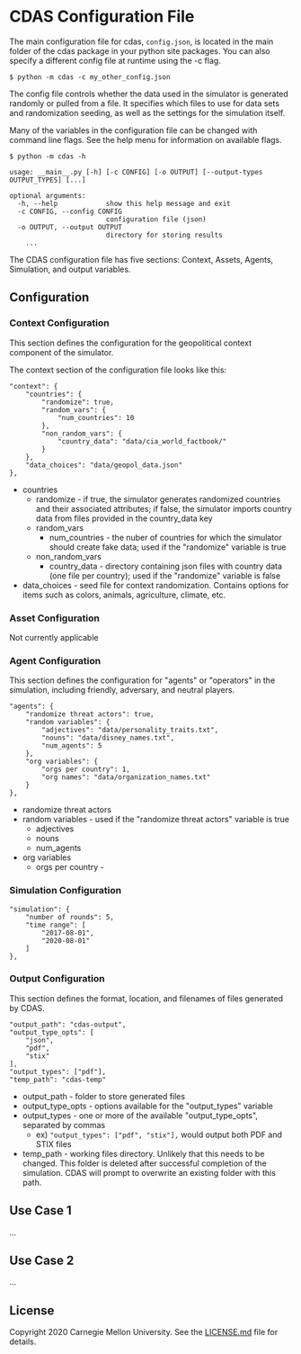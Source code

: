 # CDAS Configuration File

The main configuration file for cdas, ```config.json```, is located in the main folder of the cdas package in your python site packages. You can also specify a different config file at runtime using the -c flag.

```
$ python -m cdas -c my_other_config.json
```

The config file controls whether the data used in the simulator is generated randomly or pulled from a file. It specifies which files to use for data sets and randomization seeding, as well as the settings for the simulation itself. 

Many of the variables in the configuration file can be changed with command line flags. See the help menu for information on available flags.

```
$ python -m cdas -h

usage: __main__.py [-h] [-c CONFIG] [-o OUTPUT] [--output-types OUTPUT_TYPES] [...]

optional arguments:
  -h, --help            show this help message and exit
  -c CONFIG, --config CONFIG
                        configuration file (json)
  -o OUTPUT, --output OUTPUT
                        directory for storing results
    ...
```

The CDAS configuration file has five sections: Context, Assets, Agents, Simulation, and output variables. 

## Configuration

### Context Configuration

This section defines the configuration for the geopolitical context component of the simulator.

The context section of the configuration file looks like this:

```
"context": {
    "countries": {
        "randomize": true,
        "random_vars": {
            "num_countries": 10
        },
        "non_random_vars": {
            "country_data": "data/cia_world_factbook/"
        }
    },
    "data_choices": "data/geopol_data.json"
},
```

- countries
    - randomize - if true, the simulator generates randomized countries and their associated attributes; if false, the simulator imports country data from files provided in the country_data key
    - random_vars
        - num_countries - the nuber of countries for which the simulator should create fake data; used if the "randomize" variable is true
    - non_random_vars
        - country_data - directory containing json files with country data (one file per country); used if the "randomize" variable is false
- data_choices - seed file for context randomization. Contains options for items such as colors, animals, agriculture, climate, etc.

### Asset Configuration
<TODO> Not currently applicable

### Agent Configuration

This section defines the configuration for "agents" or "operators" in the simulation, including friendly, adversary, and neutral players. 

```
"agents": {
    "randomize threat actors": true,
    "random variables": {
        "adjectives": "data/personality_traits.txt",
        "nouns": "data/disney_names.txt",
        "num_agents": 5
    },
    "org variables": {
        "orgs per country": 1,
        "org names": "data/organization_names.txt"
    }
},
```

- randomize threat actors
- random variables - used if the "randomize threat actors" variable is true
    - adjectives
    - nouns
    - num_agents
- org variables
    - orgs per country - 

### Simulation Configuration


```    
"simulation": {
    "number of rounds": 5,
    "time range": [
        "2017-08-01",
        "2020-08-01"
    ]
},
```

### Output Configuration

This section defines the format, location, and filenames of files generated by CDAS.

```
"output_path": "cdas-output",
"output_type_opts": [
    "json",
    "pdf",
    "stix"
],
"output_types": ["pdf"],
"temp_path": "cdas-temp"
```

- output_path - folder to store generated files
- output_type_opts - options available for the "output_types" variable
- output_types - one or more of the available "output_type_opts", separated by commas
    - ex) ```"output_types": ["pdf", "stix"],``` would output both PDF and STIX files
- temp_path - working files directory. Unlikely that this needs to be changed. This folder is deleted after successful completion of the simulation. CDAS will prompt to overwrite an existing folder with this path. 

## Use Case 1

...

## Use Case 2

...

## License

Copyright 2020 Carnegie Mellon University. See the [LICENSE.md](LICENSE.md) file for details.